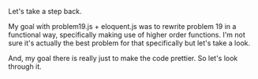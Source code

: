 Let's take a step back.

My goal with problem19.js + eloquent.js was to rewrite problem 19 in a functional way, specifically making use of higher order functions. I'm not sure it's actually the best problem for that specifically but let's take a look. 

And, my goal there is really just to make the code prettier. So let's look through it.
